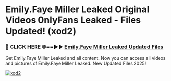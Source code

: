 # Emily.Faye Miller Leaked Original Videos 0nlyFans Leaked - Files Updated! (xod2)

<h3>🔴 CLICK HERE 🌐==►► <a href="https://tinyurl.com/x26r9saj" rel="nofollow">Emily.Faye Miller Leaked Updated Files</a></h3>

Get Emily.Faye Miller Leaked and all content. Now you can access all videos and pictures of Emily.Faye Miller Leaked. New Updated Files 2025!

[![xod2](https://i.imgur.com/LkgZPqh.gif)](https://tinyurl.com/x26r9saj)
